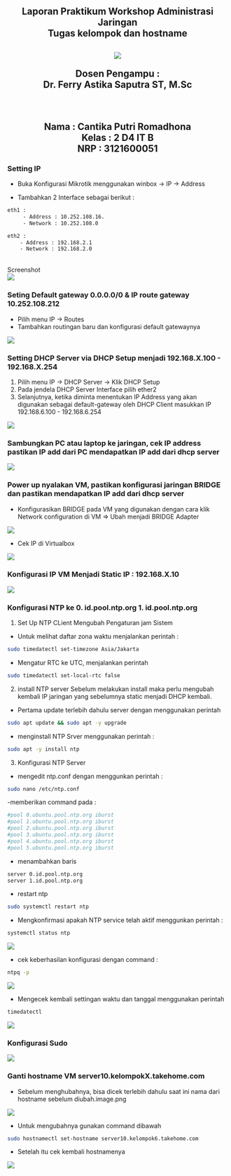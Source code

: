 <div align="center">
  <h2>Laporan Praktikum Workshop Administrasi Jaringan<br/>Tugas kelompok dan hostname<h2/>
  
  <img src="../asset/Logo_PENS.png" />
   
  <p align="center">
    Dosen Pengampu :
    <br />
    Dr. Ferry Astika Saputra ST, M.Sc
    <br/><br/>
    <p>
   <br/>
    Nama : Cantika Putri Romadhona <br/>
    Kelas : 2 D4 IT B <br/>
    NRP : 3121600051 <br/> 
    </p>
  </p>
</div>

### Setting IP

- Buka Konfigurasi Mikrotik menggunakan winbox -> IP -> Address

- Tambahkan 2 Interface sebagai berikut :

```sh
eth1 :
     - Address : 10.252.108.16.
     - Network : 10.252.108.0

eth2 :
    - Address : 192.168.2.1
    - Network : 192.168.2.0
```

<br/>
Screenshot<br/>
 <img src="./asset/eth1-eth2.png" />

### Seting Default gateway 0.0.0.0/0 & IP route gateway 10.252.108.212

- Pilih menu IP -> Routes
- Tambahkan routingan baru dan konfigurasi default gatewaynya

<img src="./asset/default-gateaway.png" />

### Setting DHCP Server via DHCP Setup menjadi 192.168.X.100 - 192.168.X.254
1. Pilih menu IP -> DHCP Server -> Klik DHCP Setup
2. Pada jendela DHCP Server Interface pilih ether2
3. Selanjutnya, ketika diminta menentukan IP Address yang akan digunakan sebagai default-gateway oleh DHCP Client masukkan IP 192.168.6.100 - 192.168.6.254

<img src="./asset/image3.jpg" />

### Sambungkan PC atau laptop ke jaringan, cek IP address pastikan IP add dari PC mendapatkan IP add dari dhcp server

<img src="./asset/ip-windows.png" />

### Power up nyalakan VM, pastikan konfigurasi jaringan BRIDGE dan pastikan mendapatkan IP add dari dhcp server

- Konfigurasikan BRIDGE pada VM yang digunakan dengan cara klik Network configuration di VM => Ubah menjadi BRIDGE Adapter

<img src="./asset/image-5.png" />

- Cek IP di Virtualbox

<img src="./asset/ip-vb.png" />



### Konfigurasi IP VM Menjadi Static IP : 192.168.X.10

<img src="./asset/image-6.png" />

### Konfigurasi NTP ke 0. id.pool.ntp.org 1. id.pool.ntp.org
1. Set Up NTP CLient Mengubah Pengaturan jam Sistem

- Untuk melihat daftar zona waktu menjalankan perintah :
```sh
sudo timedatectl set-timezone Asia/Jakarta
```
- Mengatur RTC ke UTC, menjalankan perintah
```sh
sudo timedatectl set-local-rtc false
```
2. install NTP server
 Sebelum melakukan install maka perlu mengubah kembali IP jaringan yang sebelumnya static menjadi DHCP kembali.

 - Pertama update terlebih dahulu server dengan menggunakan perintah
 ```sh
 sudo apt update && sudo apt -y upgrade
 ```
- menginstall NTP Srver menggunakan perintah :
```sh
sudo apt -y install ntp
```

3. Konfigurasi NTP Server
- mengedit ntp.conf dengan menggunkan perintah :
```sh
sudo nano /etc/ntp.conf
```
-memberikan command pada :
```sh
#pool 0.ubuntu.pool.ntp.org iburst 
#pool 1.ubuntu.pool.ntp.org iburst 
#pool 2.ubuntu.pool.ntp.org iburst
#pool 3.ubuntu.pool.ntp.org iburst 
#pool 4.ubuntu.pool.ntp.org iburst 
#pool 5.ubuntu.pool.ntp.org iburst
```
- menambahkan baris
```sh
server 0.id.pool.ntp.org
server 1.id.pool.ntp.org
```

- restart ntp
```sh
sudo systemctl restart ntp
```

- Mengkonfirmasi apakah NTP service telah aktif menggunkan perintah :

```sh
systemctl status ntp
```
<img src="./asset/image-10.png" />

- cek keberhasilan konfigurasi dengan command :
```sh
ntpq -p
```
<img src="./asset/image-11.png" />

- Mengecek kembali settingan waktu dan tanggal menggunakan perintah 

```sh
timedatectl
```
<img src="./asset/timedatectl.png" />

### Konfigurasi Sudo

<img src="./asset/image-7.png" />

### Ganti hostname VM server10.kelompokX.takehome.com

- Sebelum menghubahnya, bisa dicek terlebih dahulu saat ini nama dari hostname sebelum diubah.image.png
<img src="./asset/iamge-8.png" />

- Untuk mengubahnya gunakan command dibawah

```sh
sudo hostnamectl set-hostname server10.kelompok6.takehome.com
```
- Setelah itu cek kembali hostnamenya

<img src="./asset/image-9.png" />
